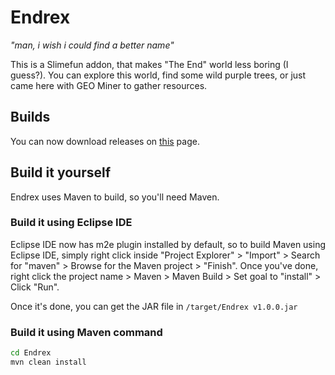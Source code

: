 # Endrex
*"man, i wish i could find a better name"*

This is a Slimefun addon, that makes "The End" world less boring (I guess?). You can explore this world, find some
wild purple trees, or just came here with GEO Miner to gather resources.

## Builds
You can now download releases on [this](https://github.com/nahkd123/Endrex/releases/tag/v1.0.0) page.

## Build it yourself
Endrex uses Maven to build, so you'll need Maven.

### Build it using Eclipse IDE
Eclipse IDE now has m2e plugin installed by default, so to build Maven using Eclipse IDE, simply right click inside "Project Explorer" > 
"Import" > Search for "maven" > Browse for the Maven project > "Finish". Once you've done, right click the project name > Maven > Maven
Build > Set goal to "install" > Click "Run".

Once it's done, you can get the JAR file in ``/target/Endrex v1.0.0.jar``

### Build it using Maven command
```bash
cd Endrex
mvn clean install
```
